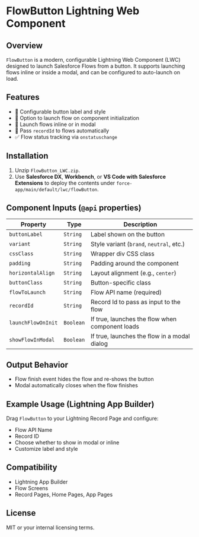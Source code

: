 # FlowButton Lightning Web Component

## Overview

`FlowButton` is a modern, configurable Lightning Web Component (LWC) designed to launch Salesforce Flows from a button. It supports launching flows inline or inside a modal, and can be configured to auto-launch on load.

## Features

- 🔘 Configurable button label and style
- 🔄 Option to launch flow on component initialization
- 🧩 Launch flows inline or in modal
- 📄 Pass `recordId` to flows automatically
- ✅ Flow status tracking via `onstatuschange`

## Installation

1. Unzip `FlowButton_LWC.zip`.
2. Use **Salesforce DX**, **Workbench**, or **VS Code with Salesforce Extensions** to deploy the contents under `force-app/main/default/lwc/flowButton`.

## Component Inputs (`@api` properties)

| Property            | Type      | Description                                    |
|---------------------|-----------|------------------------------------------------|
| `buttonLabel`       | `String`  | Label shown on the button                      |
| `variant`           | `String`  | Style variant (`brand`, `neutral`, etc.)       |
| `cssClass`          | `String`  | Wrapper div CSS class                          |
| `padding`           | `String`  | Padding around the component                   |
| `horizontalAlign`   | `String`  | Layout alignment (e.g., `center`)              |
| `buttonClass`       | `String`  | Button-specific class                          |
| `flowToLaunch`      | `String`  | Flow API name (required)                       |
| `recordId`          | `String`  | Record Id to pass as input to the flow         |
| `launchFlowOnInit`  | `Boolean` | If true, launches the flow when component loads|
| `showFlowInModal`   | `Boolean` | If true, launches the flow in a modal dialog   |

## Output Behavior

- Flow finish event hides the flow and re-shows the button
- Modal automatically closes when the flow finishes

## Example Usage (Lightning App Builder)

Drag `FlowButton` to your Lightning Record Page and configure:
- Flow API Name
- Record ID
- Choose whether to show in modal or inline
- Customize label and style

## Compatibility

- Lightning App Builder
- Flow Screens
- Record Pages, Home Pages, App Pages

## License

MIT or your internal licensing terms.
